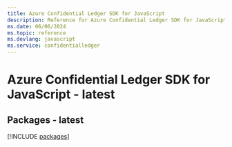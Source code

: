 ```yaml
---
title: Azure Confidential Ledger SDK for JavaScript
description: Reference for Azure Confidential Ledger SDK for JavaScript
ms.date: 06/06/2024
ms.topic: reference
ms.devlang: javascript
ms.service: confidentialledger
---
```

# Azure Confidential Ledger SDK for JavaScript - latest
## Packages - latest
[!INCLUDE [packages](confidential-ledger-index.md)]
